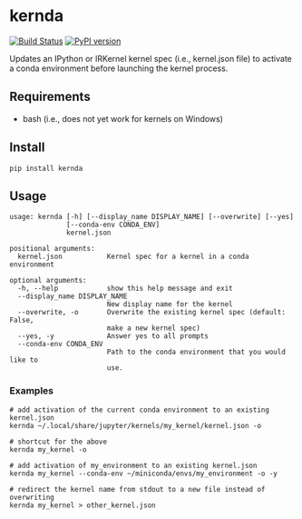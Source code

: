 # kernda

[![Build Status](https://travis-ci.org/parente/conda-mirror.svg?branch=master)](https://travis-ci.org/parente/conda-mirror)
[![PyPI version](https://badge.fury.io/py/kernda.svg)](https://badge.fury.io/py/kernda)

Updates an IPython or IRKernel kernel spec (i.e., kernel.json file) to activate a conda environment before launching the kernel process.

## Requirements

* bash (i.e., does not yet work for kernels on Windows)

## Install

`pip install kernda`

## Usage

```
usage: kernda [-h] [--display_name DISPLAY_NAME] [--overwrite] [--yes]
              [--conda-env CONDA_ENV]
              kernel.json

positional arguments:
  kernel.json           Kernel spec for a kernel in a conda environment

optional arguments:
  -h, --help            show this help message and exit
  --display_name DISPLAY_NAME
                        New display name for the kernel
  --overwrite, -o       Overwrite the existing kernel spec (default: False,
                        make a new kernel spec)
  --yes, -y             Answer yes to all prompts
  --conda-env CONDA_ENV
                        Path to the conda environment that you would like to
                        use.
```

### Examples

```
# add activation of the current conda environment to an existing kernel.json
kernda ~/.local/share/jupyter/kernels/my_kernel/kernel.json -o

# shortcut for the above
kernda my_kernel -o

# add activation of my_environment to an existing kernel.json
kernda my_kernel --conda-env ~/miniconda/envs/my_environment -o -y

# redirect the kernel name from stdout to a new file instead of overwriting
kernda my_kernel > other_kernel.json
```
